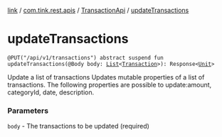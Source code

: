 [link](../../index.md) / [com.tink.rest.apis](../index.md) / [TransactionApi](index.md) / [updateTransactions](./update-transactions.md)

# updateTransactions

`@PUT("/api/v1/transactions") abstract suspend fun updateTransactions(@Body body: `[`List`](https://kotlinlang.org/api/latest/jvm/stdlib/kotlin.collections/-list/index.html)`<`[`Transaction`](../../com.tink.rest.models/-transaction/index.md)`>): Response<`[`Unit`](https://kotlinlang.org/api/latest/jvm/stdlib/kotlin/-unit/index.html)`>`

Update a list of transactions
Updates mutable properties of a list of transactions. The following properties are possible to update:amount, categoryId, date, description.

### Parameters

`body` - The transactions to be updated (required)